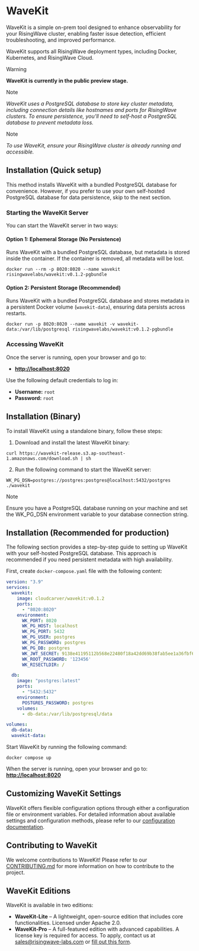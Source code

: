 # WaveKit

WaveKit is a simple on-prem tool designed to enhance observability for your RisingWave cluster, enabling faster issue detection, efficient troubleshooting, and improved performance.

WaveKit supports all RisingWave deployment types, including Docker, Kubernetes, and RisingWave Cloud.

> [!WARNING]
> **WaveKit is currently in the public preview stage.**

> [!NOTE]
> _WaveKit uses a PostgreSQL database to store key cluster metadata, including connection details like hostnames and ports for RisingWave clusters. To ensure persistence, you’ll need to self-host a PostgreSQL database to prevent metadata loss._

> [!NOTE]
> _To use WaveKit, ensure your RisingWave cluster is already running and accessible._


## Installation (Quick setup)

This method installs WaveKit with a bundled PostgreSQL database for convenience. However, if you prefer to use your own self-hosted PostgreSQL database for data persistence, skip to the next section.  

### **Starting the WaveKit Server**  

You can start the WaveKit server in two ways:  

#### **Option 1: Ephemeral Storage (No Persistence)**  
Runs WaveKit with a bundled PostgreSQL database, but metadata is stored inside the container. If the container is removed, all metadata will be lost.  

```shell
docker run --rm -p 8020:8020 --name wavekit risingwavelabs/wavekit:v0.1.2-pgbundle
```

#### **Option 2: Persistent Storage (Recommended)**  
Runs WaveKit with a bundled PostgreSQL database and stores metadata in a persistent Docker volume (`wavekit-data`), ensuring data persists across restarts.  

```shell
docker run -p 8020:8020 --name wavekit -v wavekit-data:/var/lib/postgresql risingwavelabs/wavekit:v0.1.2-pgbundle
```

### **Accessing WaveKit**  

Once the server is running, open your browser and go to:  

- **[http://localhost:8020](http://localhost:8020)**  

Use the following default credentials to log in:  
- **Username:** `root`  
- **Password:** `root`  


## Installation (Binary)

To install WaveKit using a standalone binary, follow these steps:

1. Download and install the latest WaveKit binary:

  ```shell
  curl https://wavekit-release.s3.ap-southeast-1.amazonaws.com/download.sh | sh
  ```

2. Run the following command to start the WaveKit server:

  ```shell
  WK_PG_DSN=postgres://postgres:postgres@localhost:5432/postgres ./wavekit
  ```

  > [!NOTE]
  > Ensure you have a PostgreSQL database running on your machine and set the WK_PG_DSN environment variable to your database connection string.

## Installation (Recommended for production)

The following section provides a step-by-step guide to setting up WaveKit with your self-hosted PostgreSQL database. This approach is recommended if you need persistent metadata with high availability.

First, create `docker-compose.yaml` file with the following content:

```yaml
version: "3.9"
services:
  wavekit:
    image: cloudcarver/wavekit:v0.1.2
    ports:
      - "8020:8020"
    environment:
      WK_PORT: 8020
      WK_PG_HOST: localhost
      WK_PG_PORT: 5432
      WK_PG_USER: postgres
      WK_PG_PASSWORD: postgres
      WK_PG_DB: postgres
      WK_JWT_SECRET: 9138e41195112b568e22480f18a42dd69b38fab5ee1a36fbf63d49b22097d22a
      WK_ROOT_PASSWORD: '123456'
      WK_RISECTLDIR: /

  db: 
    image: "postgres:latest"
    ports:
      - "5432:5432"
    environment:
      POSTGRES_PASSWORD: postgres
    volumes:
      - db-data:/var/lib/postgresql/data

volumes:
  db-data:
  wavekit-data:
```

Start WaveKit by running the following command:

```shell
docker compose up
```

When the server is running, open your browser and go to: **[http://localhost:8020](http://localhost:8020)**  


## Customizing WaveKit Settings

WaveKit offers flexible configuration options through either a configuration file or environment variables. For detailed information about available settings and configuration methods, please refer to our [configuration documentation](docs/config.md).


## Contributing to WaveKit

We welcome contributions to WaveKit! Please refer to our [CONTRIBUTING.md](CONTRIBUTING.md) for more information on how to contribute to the project.


## WaveKit Editions

WaveKit is available in two editions:  

- **WaveKit-Lite** – A lightweight, open-source edition that includes core functionalities. Licensed under Apache 2.0.  
- **WaveKit-Pro** – A full-featured edition with advanced capabilities. A license key is required for access. To apply, contact us at [sales@risingwave-labs.com](mailto:sales@risingwave-labs.com) or [fill out this form](https://cloud.risingwave.com/auth/license_key/).
